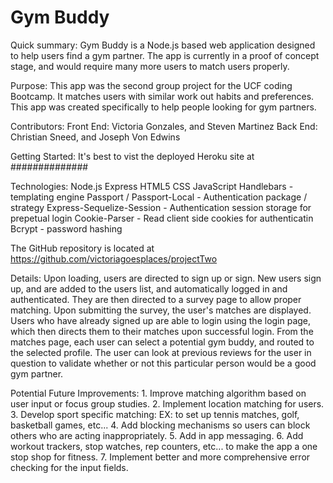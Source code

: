 # Gym Buddy

Quick summary: Gym Buddy is a Node.js based web application designed to help users find a gym partner. The app is currently in a proof of concept stage, and would require many more users to match users properly.

Purpose: This app was the second group project for the UCF coding Bootcamp. It matches users with similar work out habits and preferences. This app was created specifically to help people looking for gym partners.

Contributors:   Front End: Victoria Gonzales, and Steven Martinez
                Back End: Christian Sneed, and Joseph Von Edwins

Getting Started: It's best to vist the deployed Heroku site at ##############

Technologies:   Node.js
                Express
                HTML5
                CSS
                JavaScript
                Handlebars - templating engine
                Passport / Passport-Local - Authentication package / strategy
                Express-Sequelize-Session - Authentication session storage for prepetual login
                Cookie-Parser - Read client side cookies for authenticatin
                Bcrypt - password hashing

The GitHub repository is located at https://github.com/victoriagoesplaces/projectTwo

Details: Upon loading, users are directed to sign up or sign. New users sign up, and are added to the users list, and automatically logged in and authenticated. They are then directed to a survey page to allow proper matching. Upon submitting the survey, the user's matches are displayed. Users who have already signed up are able to login using the login page, which then directs them to their matches upon successful login. From the matches page, each user can select a potential gym buddy, and routed to the selected profile. The user can look at previous reviews for the user in question to validate whether or not this particular person would be a good gym partner.

Potential Future Improvements: 
        1. Improve matching algorithm based on user input or focus group studies.
        2. Implement location matching for users.
        3. Develop sport specific matching: EX: to set up tennis matches, golf, basketball games, etc...
        4. Add blocking mechanisms so users can block others who are acting inappropriately.
        5. Add in app messaging.
        6. Add workout trackers, stop watches, rep counters, etc... to make the app a one stop shop for fitness.
        7. Implement better and more comprehensive error checking for the input fields.